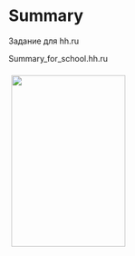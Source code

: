 ﻿Summary
=======
Задание для hh.ru

Summary_for_school.hh.ru

<img src="http://cs11504.vk.me/u158121613/-14/x_1d8f1341.jpg" width="201" height="302" hspace="5" vspace="7" alt="">

